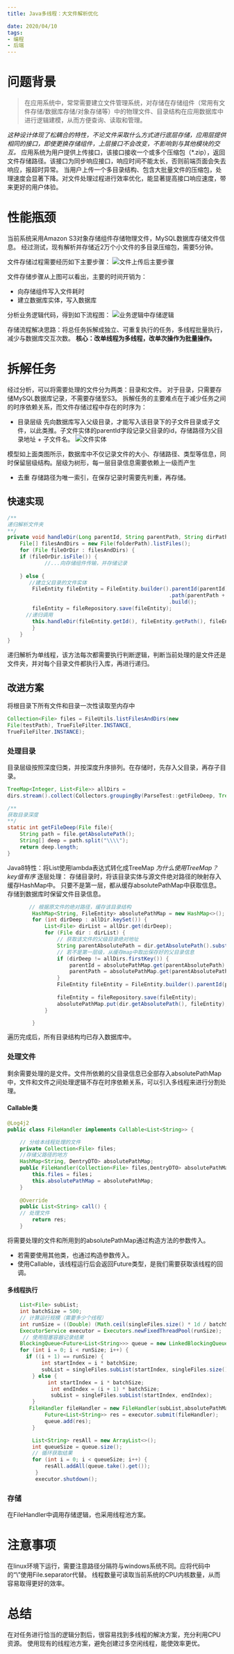 ```yaml
---
title: Java多线程：大文件解析优化

date: 2020/04/10
tags:
- 编程
- 后端
---
```

# 问题背景
>在应用系统中，常常需要建立文件管理系统，对存储在存储组件（常用有文件存储/数据库存储/对象存储等）中的物理文件、目录结构在应用数据库中进行逻辑建模，从而方便查询、读取和管理。

*这种设计体现了松耦合的特性，不论文件采取什么方式进行底层存储，应用层提供相同的接口，即使更换存储组件，上层接口不会改变，不影响到与其他模块的交互。*
应用系统为用户提供上传接口，该接口接收一个或多个压缩包（*.zip），返回文件存储路径。该接口为同步响应接口，响应时间不能太长，否则前端页面会失去响应，报超时异常。
当用户上传一个多目录结构、包含大批量文件的压缩包，处理速度会显著下降。对文件处理过程进行效率优化，能显著提高接口响应速度，带来更好的用户体验。
# 性能瓶颈
当前系统采用Amazon S3对象存储组件存储物理文件，MySQL数据库存储文件信息。
经过测试，现有解析并存储近2万个小文件的多目录压缩包，需要5分钟。

文件存储过程需要经历如下主要步骤：
![文件上传后主要步骤](https://upload-images.jianshu.io/upload_images/6810620-77b7bdc311fbcccd.png?imageMogr2/auto-orient/strip%7CimageView2/2/w/1240)

文件存储步骤从上图可以看出，主要的时间开销为：

* 向存储组件写入文件耗时
* 建立数据库实体，写入数据库


分析业务逻辑代码，得到如下流程图：
![业务逻辑中存储逻辑](https://upload-images.jianshu.io/upload_images/6810620-a01fc3ba5d5573ce.png?imageMogr2/auto-orient/strip%7CimageView2/2/w/1240)


存储流程解决思路：将总任务拆解成独立、可重复执行的任务，多线程批量执行，减少与数据库交互次数。
**核心：改单线程为多线程，改单次操作为批量操作。**

# 拆解任务

经过分析，可以将需要处理的文件分为两类：目录和文件。
对于目录，只需要存储MySQL数据库记录，不需要存储至S3。
拆解任务的主要难点在于减少任务之间的时序依赖关系，而文件存储过程中存在的时序为：

* 目录层级
先向数据库写入父级目录，才能写入该目录下的子文件目录或子文件，以此类推。子文件实体的parentId字段记录父目录的id，存储路径为父目录地址 + 子文件名。
![文件实体](https://upload-images.jianshu.io/upload_images/6810620-05a1024001494817.png?imageMogr2/auto-orient/strip%7CimageView2/2/w/1240)


 模型如上面类图所示，数据库中不仅记录文件的大小、存储路径、类型等信息，同时保留层级结构。层级为树形，每一层目录信息需要依赖上一级而产生
* 去重
存储路径为唯一索引，在保存记录时需要先判重，再存储。

## 快速实现


```java
/**
递归解析文件夹
**/
private void handleDir(Long parentId, String parentPath, String dirPath, List<String> uploadRes) {  
	File[] filesAndDirs = new File(folderPath).listFiles();    
	for (File fileOrDir : filesAndDirs) {        
	if (fileOrDir.isFile()) {   
			//...向存储组件传输，并存储记录
	
  	} else {            
	   //建立父目录的文件实体           
		FileEntity fileEntity = FileEntity.builder().parentId(parentId)
													.path(parentPath + fileOrDir.getName()"/")                   
													.build();
		fileEntity = fileRepository.save(fileEntity);
      //递归调用       											     
		this.handleDir(fileEntity.getId(), fileEntity.getPath(), fileEntity.getPath(), uploadRes);        
		}    
	}
}

```
递归解析为单线程，该方法每次都需要执行判断逻辑，判断当前处理的是文件还是文件夹，并对每个目录文件都执行入库，再进行递归。
## 改进方案
将根目录下所有文件和目录一次性读取至内存中

```java
Collection<File> files = FileUtils.listFilesAndDirs(new 
File(testPath), TrueFileFilter.INSTANCE, 
TrueFileFilter.INSTANCE);
```

### 处理目录

目录层级按照深度归类，并按深度升序排列。在存储时，先存入父目录，再存子目录。


```java
TreeMap<Integer, List<File>> allDirs = 
dirs.stream().collect(Collectors.groupingBy(ParseTest::getFileDeep, TreeMap::new, Collectors.toList()));

/**
获取目录深度
**/
static int getFileDeep(File file){    
    String path = file.getAbsolutePath();    
    String[] deep = path.split("\\\\");    
    return deep.length;
}
```
Java8特性：将List使用lambda表达式转化成TreeMap
*为什么使用TreeMap？key值有序*
逐层处理：
存储目录时，将该目录实体与源文件绝对路径的映射存入缓存HashMap中。
只要不是第一层，都从缓存absolutePathMap中获取信息。存储到数据库时保留文件目录信息。
```java
       // 根据原文件的绝对路径，缓存该目录结构
        HashMap<String, FileEntity> absolutePathMap = new HashMap<>();
        for (int dirDeep : allDir.keySet()) {
            List<File> dirList = allDir.get(dirDeep);
            for (File dir : dirList) {
                // 获取该文件的父级目录绝对地址
                String parentAbsolutePath = dir.getAbsolutePath().substring(0, dir.getAbsolutePath().lastIndexOf("\\"));
                // 若不是第一层级，从缓存map中取出保存好的父目录信息
                if (dirDeep != allDirs.firstKey()) {
                    parentId = absolutePathMap.get(parentAbsolutePath).getId();
                    parentPath = absolutePathMap.get(parentAbsolutePath).getPath();
                }
                FileEntity fileEntity = FileEntity.builder().parentId(parentId).path(parentPath + dir.getName() + "/").build();
            
                fileEntity = fileRepository.save(fileEntity);
                absolutePathMap.put(dir.getAbsolutePath(), fileEntity);
            }

        }
```
遍历完成后，所有目录结构均已存入数据库中。

### 处理文件

剩余需要处理的是文件。文件所依赖的父目录信息已全部存入absolutePathMap中，文件和文件之间处理逻辑不存在时序依赖关系，可以引入多线程来进行分割处理。
#### Callable类
```java
@Log4j2
public class FileHandler implements Callable<List<String>> {

    // 分给本线程处理的文件
    private Collection<File> files;
    //存储父路径的地方
    HashMap<String, DentryDTO> absolutePathMap;
    public FileHandler(Collection<File> files,DentryDTO> absolutePathMap) {
        this.files = files；
        this.absolutePathMap = absolutePathMap;
    }
 
    @Override
    public List<String> call() {
    // 处理文件
        return res;
    }
```
 将需要处理的文件和所用到的absolutePathMap通过构造方法的参数传入。
* 若需要使用其他类，也通过构造参数传入。
* 使用Callable，该线程运行后会返回Future类型，是我们需要获取该线程的回调。

#### 多线程执行
```java
 	List<File> subList;
 	int batchSize = 500;
    // 计算运行规模（需要多少个线程）
 	int runSize = ((Double) (Math.ceil(singleFiles.size() * 1d / batchSize))).intValue();
 	ExecutorService executor = Executors.newFixedThreadPool(runSize);
     // 使用阻塞容器记录结果
 	BlockingQueue<Future<List<String>>> queue = new LinkedBlockingQueue<>();
	for (int i = 0; i < runSize; i++) {
      if ((i + 1) == runSize) {
           int startIndex = i * batchSize;
           subList = singleFiles.subList(startIndex, singleFiles.size());
        } else {
             int startIndex = i * batchSize;
              int endIndex = (i + 1) * batchSize;
              subList = singleFiles.subList(startIndex, endIndex);
        }
       FileHandler fileHandler = new FileHandler(subList,absolutePathMap);
            Future<List<String>> res = executor.submit(fileHandler);
            queue.add(res);
        }

        List<String> resAll = new ArrayList<>();
        int queueSize = queue.size();
        // 循环获取结果
        for (int i = 0; i < queueSize; i++) {
            resAll.addAll(queue.take().get());
         }
         executor.shutdown();
```
### 存储

在FileHandler中调用存储逻辑，也采用线程池方案。

# 注意事项
在linux环境下运行，需要注意路径分隔符与windows系统不同。应将代码中的“\\”使用File.separator代替。
线程数量可读取当前系统的CPU内核数量，从而容易取得更好的效率。

# 总结
在对任务进行恰当的逻辑分割后，很容易找到多线程的解决方案，充分利用CPU资源。
使用现有的线程池方案，避免创建过多空闲线程，能使效率更优。







